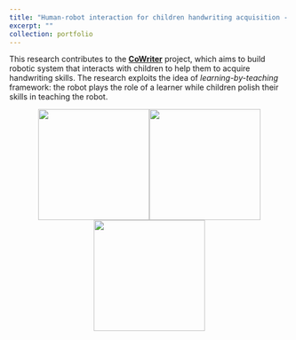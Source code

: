 ```yaml
---
title: "Human-robot interaction for children handwriting acquisition - CoWriter"
excerpt: ""
collection: portfolio
---
```


This research contributes to the [**CoWriter**](https://gaips.inesc-id.pt/component/gaips/projects/showProject/10/27) project, which aims to build robotic system that interacts with children to help them to acquire handwriting skills. The research exploits the idea of *learning-by-teaching* framework: the robot plays the role of a learner while children polish their skills in teaching the robot. 

<p align="center">
<img src="{{site.baseurl}}/images/research/naoandchild.JPG" width="200" alt=""><img src="{{site.baseurl}}/images/research/naowriting.png" width="200" alt=""><img src="{{site.baseurl}}/images/research/childwriting.JPG" width="200" alt="">
</p>
